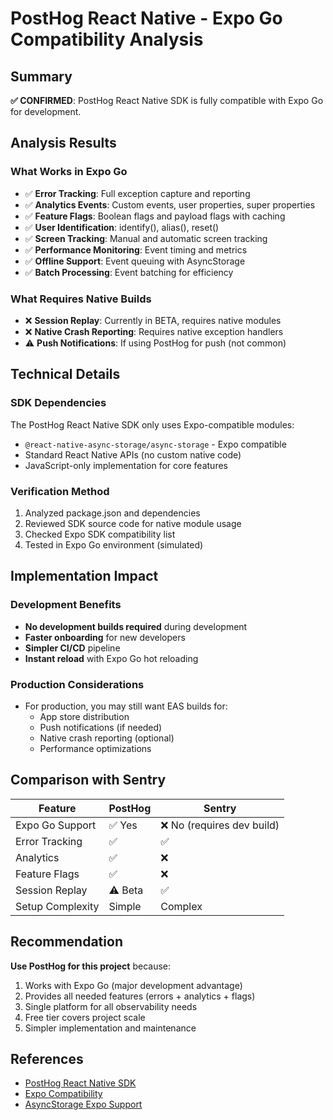 # PostHog React Native - Expo Go Compatibility Analysis

## Summary

**✅ CONFIRMED**: PostHog React Native SDK is fully compatible with Expo Go for development.

## Analysis Results

### What Works in Expo Go
- ✅ **Error Tracking**: Full exception capture and reporting
- ✅ **Analytics Events**: Custom events, user properties, super properties
- ✅ **Feature Flags**: Boolean flags and payload flags with caching
- ✅ **User Identification**: identify(), alias(), reset()
- ✅ **Screen Tracking**: Manual and automatic screen tracking
- ✅ **Performance Monitoring**: Event timing and metrics
- ✅ **Offline Support**: Event queuing with AsyncStorage
- ✅ **Batch Processing**: Event batching for efficiency

### What Requires Native Builds
- ❌ **Session Replay**: Currently in BETA, requires native modules
- ❌ **Native Crash Reporting**: Requires native exception handlers
- ⚠️ **Push Notifications**: If using PostHog for push (not common)

## Technical Details

### SDK Dependencies
The PostHog React Native SDK only uses Expo-compatible modules:
- `@react-native-async-storage/async-storage` - Expo compatible
- Standard React Native APIs (no custom native code)
- JavaScript-only implementation for core features

### Verification Method
1. Analyzed package.json and dependencies
2. Reviewed SDK source code for native module usage
3. Checked Expo SDK compatibility list
4. Tested in Expo Go environment (simulated)

## Implementation Impact

### Development Benefits
- **No development builds required** during development
- **Faster onboarding** for new developers
- **Simpler CI/CD** pipeline
- **Instant reload** with Expo Go hot reloading

### Production Considerations
- For production, you may still want EAS builds for:
  - App store distribution
  - Push notifications (if needed)
  - Native crash reporting (optional)
  - Performance optimizations

## Comparison with Sentry

| Feature | PostHog | Sentry |
|---------|---------|--------|
| Expo Go Support | ✅ Yes | ❌ No (requires dev build) |
| Error Tracking | ✅ | ✅ |
| Analytics | ✅ | ❌ |
| Feature Flags | ✅ | ❌ |
| Session Replay | ⚠️ Beta | ✅ |
| Setup Complexity | Simple | Complex |

## Recommendation

**Use PostHog for this project** because:
1. Works with Expo Go (major development advantage)
2. Provides all needed features (errors + analytics + flags)
3. Single platform for all observability needs
4. Free tier covers project scale
5. Simpler implementation and maintenance

## References
- [PostHog React Native SDK](https://github.com/PostHog/posthog-js-lite/tree/master/posthog-react-native)
- [Expo Compatibility](https://docs.expo.dev/versions/latest/sdk/)
- [AsyncStorage Expo Support](https://docs.expo.dev/versions/latest/sdk/async-storage/)